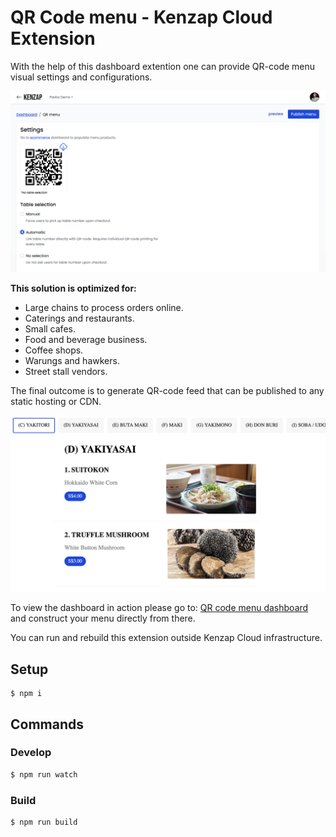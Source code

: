 # QR Code menu - Kenzap Cloud Extension

With the help of this dashboard extention one can provide QR-code menu visual settings and configurations.

![QR code menu dashboard](https://raw.githubusercontent.com/kenzap/qr-menu/main/preview.png)

<b>This solution is optimized for:</b>

<ul>
<li>Large chains to process orders online.</li>
<li>Caterings and restaurants.</li>
<li>Small cafes.</li>
<li>Food and beverage business.</li>
<li>Coffee shops.</li>
<li>Warungs and hawkers.</li>
<li>Street stall vendors.</li>
</ul>

The final outcome is to generate QR-code feed that can be published to any static hosting or CDN.

![QR code menu feed preview](https://raw.githubusercontent.com/kenzap/qr-menu/main/preview-feed.png)

To view the dashboard in action please go to: <a href="https://qrmenu.kenzap.cloud/" >QR code menu dashboard</a> and construct your menu directly from there.

You can run and rebuild this extension outside Kenzap Cloud infrastructure.

## Setup

```shell
$ npm i
```

## Commands

### Develop

```sh
$ npm run watch
```

### Build

```sh
$ npm run build
```
